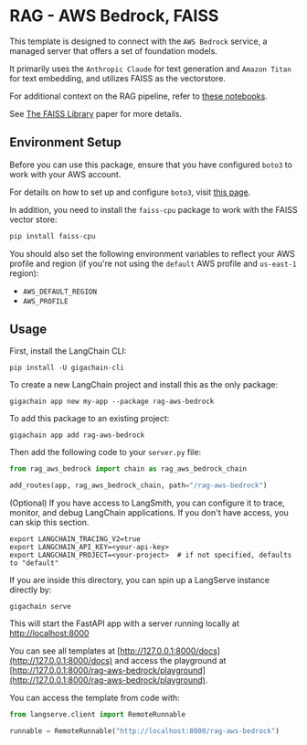 # RAG - AWS Bedrock, FAISS

This template is designed to connect with the `AWS Bedrock` service, a managed server that offers a set of foundation models.

It primarily uses the `Anthropic Claude` for text generation and `Amazon Titan` for text embedding, and utilizes FAISS as the vectorstore.

For additional context on the RAG pipeline, refer to [these notebooks](https://github.com/aws-samples/amazon-bedrock-workshop/tree/main/02_KnowledgeBases_and_RAG).

See [The FAISS Library](https://arxiv.org/pdf/2401.08281) paper for more details.

## Environment Setup

Before you can use this package, ensure that you have configured `boto3` to work with your AWS account. 

For details on how to set up and configure `boto3`, visit [this page](https://boto3.amazonaws.com/v1/documentation/api/latest/guide/quickstart.html#configuration).

In addition, you need to install the `faiss-cpu` package to work with the FAISS vector store:

```bash
pip install faiss-cpu
```

You should also set the following environment variables to reflect your AWS profile and region (if you're not using the `default` AWS profile and `us-east-1` region):

* `AWS_DEFAULT_REGION`
* `AWS_PROFILE`

## Usage

First, install the LangChain CLI:

```shell
pip install -U gigachain-cli
```

To create a new LangChain project and install this as the only package:

```shell
gigachain app new my-app --package rag-aws-bedrock
```

To add this package to an existing project:

```shell
gigachain app add rag-aws-bedrock
```

Then add the following code to your `server.py` file:
```python
from rag_aws_bedrock import chain as rag_aws_bedrock_chain

add_routes(app, rag_aws_bedrock_chain, path="/rag-aws-bedrock")
```

(Optional) If you have access to LangSmith, you can configure it to trace, monitor, and debug LangChain applications. If you don't have access, you can skip this section.

```shell
export LANGCHAIN_TRACING_V2=true
export LANGCHAIN_API_KEY=<your-api-key>
export LANGCHAIN_PROJECT=<your-project>  # if not specified, defaults to "default"
```

If you are inside this directory, you can spin up a LangServe instance directly by:

```shell
gigachain serve
```

This will start the FastAPI app with a server running locally at [http://localhost:8000](http://localhost:8000)

You can see all templates at [http://127.0.0.1:8000/docs](http://127.0.0.1:8000/docs) and access the playground at [http://127.0.0.1:8000/rag-aws-bedrock/playground](http://127.0.0.1:8000/rag-aws-bedrock/playground).  

You can access the template from code with:

```python
from langserve.client import RemoteRunnable

runnable = RemoteRunnable("http://localhost:8000/rag-aws-bedrock")
```